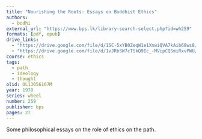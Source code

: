 ```yaml
---
title: "Nourishing the Roots: Essays on Buddhist Ethics"
authors:
  - bodhi
external_url: "https://www.bps.lk/library-search-select.php?id=wh259"
formats: [pdf, epub]
drive_links:
  - "https://drive.google.com/file/d/1SC-5xYB0ZeqW1e1XnwiQVA7kAib68ws8/view?usp=drivesdk"
  - "https://drive.google.com/file/d/1vJRbSW7cTSkQ9Ic_-MVipCQSmiRxvPWU/view?usp=drivesdk"
course: ethics
tags:
  - path
  - ideology
  - thought
olid: OL13056107M
year: 1978
series: wheel
number: 259
publisher: bps
pages: 27
---
```


Some philosophical essays on the role of ethics on the path.
